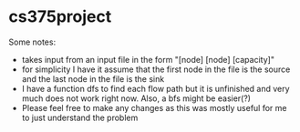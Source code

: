 # cs375project
Some notes:
- takes input from an input file in the form "[node] [node] [capacity]"
- for simplicity I have it assume that the first node in the file is the source and the last node in the file is the sink
- I have a function dfs to find each flow path but it is unfinished and very much does not work right now. Also, a bfs might be easier(?)
- Please feel free to make any changes as this was mostly useful for me to just understand the problem
